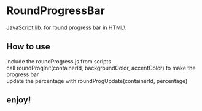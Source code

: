 # RoundProgressBar
  JavaScript lib. for round progress bar in HTML\
## How to use
  include the roundProgress.js from scripts\
  call roundProgInit(containerId, backgroundColor, accentColor) to make the progress bar\
  update the percentage with roundProgUpdate(containerId, percentage)
## enjoy!
